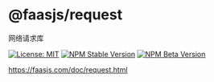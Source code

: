 # @faasjs/request

网络请求库

[![License: MIT](https://img.shields.io/npm/l/@faasjs/request.svg)](https://github.com/faasjs/faasjs/blob/master/packages/faasjs/request/LICENSE)
[![NPM Stable Version](https://img.shields.io/npm/v/@faasjs/request/stable.svg)](https://www.npmjs.com/package/@faasjs/request)
[![NPM Beta Version](https://img.shields.io/npm/v/@faasjs/request/beta.svg)](https://www.npmjs.com/package/@faasjs/request)

https://faasjs.com/doc/request.html
